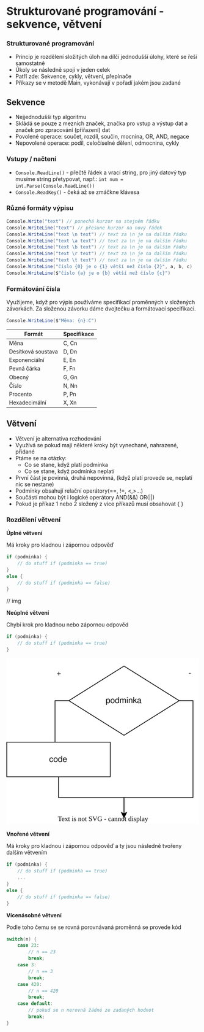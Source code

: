 # Strukturované programování - sekvence, větvení

### Strukturované programování

- Princip je rozdělení složitých úloh na dílčí jednodušší úlohy, které se řeší samostatně
- Úkoly se následně spojí v jeden celek
- Patří zde: Sekvence, cykly, větvení, přepínače
- Příkazy se v metodě Main, vykonávají v pořadí jakém jsou zadané

## Sekvence

- Nejjednodušší typ algoritmu
- Skládá se pouze z mezních značek, značka pro vstup a výstup dat a značek pro zpracování (přiřazení) dat
- Povolené operace: součet, rozdíl, součin, mocnina, OR, AND, negace
- Nepovolené operace: podíl, celočíselné dělení, odmocnina, cykly

### Vstupy / načtení

- `Console.ReadLine()` - přečtě řádek a vrací string, pro jiný datový typ musíme string přetypovat, např.: `int num = int.Parse(Console.ReadLine())`
- `Console.ReadKey()` - čeká až se zmáčkne klávesa

### Různé formáty výpisu

```csharp
Console.Write("text") // ponechá kurzor na stejném řádku
Console.WriteLine("text") // přesune kurzor na nový řádek
Console.WriteLine("text \n text") // text za \n je na dalším řádku
Console.WriteLine("text \a text") // text za \n je na dalším řádku
Console.WriteLine("text \b text") // text za \n je na dalším řádku
Console.WriteLine("text \r text") // text za \n je na dalším řádku
Console.WriteLine("text \t text") // text za \n je na dalším řádku
Console.WriteLine("číslo {0} je o {1} větší než číslo {2}", a, b, c)
Console.WriteLine($"číslo {a} je o {b} větší než číslo {c}")
```

### Formátování čísla

Využijeme, když pro výpis používáme specifikací proměnných v složených závorkách. Za složenou závorku dáme dvojtečku a formátovací specifikaci.

```csharp
Console.WriteLine($"Měna: {n}:C")
```

| Formát             | Specifikace |
| ------------------ | ----------- |
| Měna               | C, Cn       |
| Desítková soustava | D, Dn       |
| Exponenciální      | E, En       |
| Pevná čárka        | F, Fn       |
| Obecný             | G, Gn       |
| Číslo              | N, Nn       |
| Procento           | P, Pn       |
| Hexadecimální      | X, Xn       |

## Větvení

- Větvení je alternativa rozhodování
- Využívá se pokud mají některé kroky být vynechané, nahrazené, přidané
- Ptáme se na otázky:
  - Co se stane, když platí podmínka
  - Co se stane, když podmínka neplatí
- První část je povinná, druhá nepovinná, (když platí provede se, neplatí nic se nestane)
- Podmínky obsahují relační operátory(==, !=, <,>…)
- Součástí mohou být i logické operátory AND(&&) OR(||)
- Pokud je příkaz 1 nebo 2 složený z více příkazů musí obsahovat { }

### Rozdělení větvení

**Úplné větvení**

Má kroky pro kladnou i zápornou odpověď

```csharp
if (podminka) {
    // do stuff if (podminka == true)
}
else {
    // do stuff if (podminka == false)
}
```

// img

**Neúplné větvení**

Chybí krok pro kladnou nebo zápornou odpověd

```csharp
if (podminka) {
    // do stuff if (podminka == true)
}
```

<p align="center">
  <img src="img/02-02.svg" />
</p>

**Vnořené větvení**

Má kroky pro kladnou i zápornou odpověď a ty jsou následně tvořeny dalším větvením

```csharp
if (podminka) {
    // do stuff if (podminka == true)
    ...
}
else {
    // do stuff if (podminka == false)
}
```

**Vícenásobné větvení**

Podle toho čemu se se rovná porovnávaná proměnná se provede kód

```csharp
switch(n) {
	case 23:
		// n == 23
		break;
	case 3:
		// n == 3
		break;
	case 420:
		// n == 420
		break;
	case default:
		// pokud se n nerovná žádné ze zadaných hodnot
		break;
}
```
